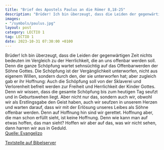 ```yaml
---
title: "Brief des Apostels Paulus an die Römer 8,18-25"
description: "Brüder! Ich bin überzeugt, dass die Leiden der gegenwärtigen Zeit nichts bedeuten im Vergleich zu der Herrlichkeit, die an uns offenbar werden soll. Denn die ganze Schöpfung wartet sehnsüchtig auf das Offenbarwerden der Söhne Gottes. Die Schöpfung ist der Vergänglichkeit unterwor...."
images:
- "/symbols/paulus.jpg"
layout: post
category: LECTIO 1
tag: LECTIO 1
date: 2023-10-31 07:30:00 +0100
---
```

Brüder! Ich bin überzeugt, dass die Leiden der gegenwärtigen Zeit nichts bedeuten im Vergleich zu der Herrlichkeit, die an uns offenbar werden soll.
Denn die ganze Schöpfung wartet sehnsüchtig auf das Offenbarwerden der Söhne Gottes.
Die Schöpfung ist der Vergänglichkeit unterworfen, nicht aus eigenem Willen, sondern durch den, der sie unterworfen hat; aber zugleich gab er ihr Hoffnung:
Auch die Schöpfung soll von der Sklaverei und Verlorenheit befreit werden zur Freiheit und Herrlichkeit der Kinder Gottes.<!--more-->
Denn wir wissen, dass die gesamte Schöpfung bis zum heutigen Tag seufzt und in Geburtswehen liegt.
Aber nicht nur das, sondern auch wir, obwohl wir als Erstlingsgabe den Geist haben, auch wir seufzen in unserem Herzen und warten darauf, dass wir mit der Erlösung unseres Leibes als Söhne offenbar werden.
Denn auf Hoffnung hin sind wir gerettet. Hoffnung aber, die man schon erfüllt sieht, ist keine Hoffnung. Denn wie kann man auf etwas hoffen, das man sieht?
Hoffen wir aber auf das, was wir nicht sehen, dann harren wir aus in Geduld.<br>
[Quelle: Evangelizo](https://evangeliumtagfuertag.org/DE/gospel)

[Textstelle auf Bibelserver](https://www.bibleserver.com/EU/Römer8,18-25)
